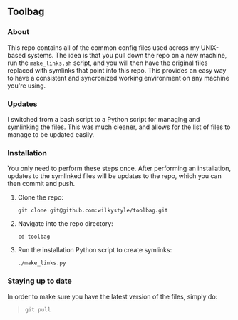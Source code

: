 ## Toolbag

### About

This repo contains all of the common config files used across my UNIX-based
systems. The idea is that you pull down the repo on a new machine, run the
`make_links.sh` script, and you will then have the original files replaced with
symlinks that point into this repo. This provides an easy way to have a
consistent and syncronized working environment on any machine you're using.

### Updates

I switched from a bash script to a Python script for managing and symlinking the
files. This was much cleaner, and allows for the list of files to manage to be
updated easily.

### Installation

You only need to perform these steps once. After performing an installation,
updates to the symlinked files will be updates to the repo, which you can then
commit and push.

1. Clone the repo:

    `git clone git@github.com:wilkystyle/toolbag.git`

1. Navigate into the repo directory:

    `cd toolbag`

1. Run the installation Python script to create symlinks:

    `./make_links.py`


### Staying up to date

In order to make sure you have the latest version of the files, simply do:

> `git pull`